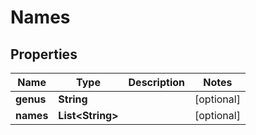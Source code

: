 
# Names

## Properties
Name | Type | Description | Notes
------------ | ------------- | ------------- | -------------
**genus** | **String** |  |  [optional]
**names** | **List&lt;String&gt;** |  |  [optional]



